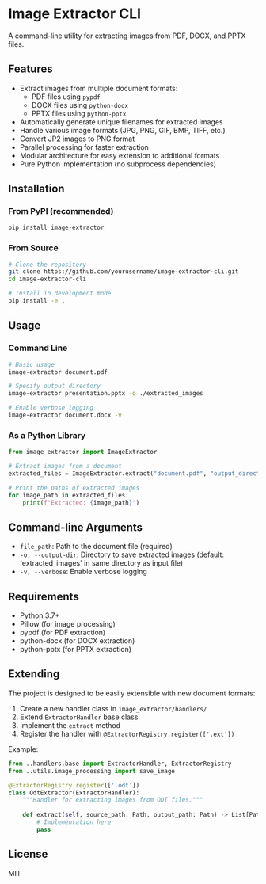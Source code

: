# Image Extractor CLI

A command-line utility for extracting images from PDF, DOCX, and PPTX files.

## Features

- Extract images from multiple document formats:
  - PDF files using `pypdf`
  - DOCX files using `python-docx`
  - PPTX files using `python-pptx`
- Automatically generate unique filenames for extracted images
- Handle various image formats (JPG, PNG, GIF, BMP, TIFF, etc.)
- Convert JP2 images to PNG format
- Parallel processing for faster extraction
- Modular architecture for easy extension to additional formats
- Pure Python implementation (no subprocess dependencies)

## Installation

### From PyPI (recommended)

```bash
pip install image-extractor
```

### From Source

```bash
# Clone the repository
git clone https://github.com/yourusername/image-extractor-cli.git
cd image-extractor-cli

# Install in development mode
pip install -e .
```

## Usage

### Command Line

```bash
# Basic usage
image-extractor document.pdf

# Specify output directory
image-extractor presentation.pptx -o ./extracted_images

# Enable verbose logging
image-extractor document.docx -v
```

### As a Python Library

```python
from image_extractor import ImageExtractor

# Extract images from a document
extracted_files = ImageExtractor.extract("document.pdf", "output_directory")

# Print the paths of extracted images
for image_path in extracted_files:
    print(f"Extracted: {image_path}")
```

## Command-line Arguments

- `file_path`: Path to the document file (required)
- `-o, --output-dir`: Directory to save extracted images (default: 'extracted_images' in same directory as input file)
- `-v, --verbose`: Enable verbose logging

## Requirements

- Python 3.7+
- Pillow (for image processing)
- pypdf (for PDF extraction)
- python-docx (for DOCX extraction)
- python-pptx (for PPTX extraction)

## Extending

The project is designed to be easily extensible with new document formats:

1. Create a new handler class in `image_extractor/handlers/`
2. Extend `ExtractorHandler` base class
3. Implement the `extract` method
4. Register the handler with `@ExtractorRegistry.register(['.ext'])`

Example:

```python
from ..handlers.base import ExtractorHandler, ExtractorRegistry
from ..utils.image_processing import save_image

@ExtractorRegistry.register(['.odt'])
class OdtExtractor(ExtractorHandler):
    """Handler for extracting images from ODT files."""
    
    def extract(self, source_path: Path, output_path: Path) -> List[Path]:
        # Implementation here
        pass
```

## License

MIT
